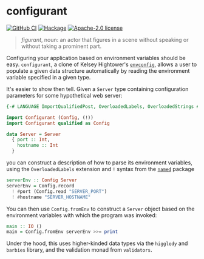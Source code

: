 # configurant

[![GitHub CI](https://github.com/patrickt/configurant/workflows/CI/badge.svg)](https://github.com/patrickt/configurant/actions)
[![Hackage](https://img.shields.io/hackage/v/configurant.svg?logo=haskell)](https://hackage.haskell.org/package/configurant)
[![Apache-2.0 license](https://img.shields.io/badge/license-Apache--2.0-blue.svg)](LICENSE)

> _figurant_, noun: an actor that figures in a scene without speaking or without taking a prominent part.

Configuring your application based on environment variables should be easy. `configurant`, a clone of Kelsey Hightower's [`envconfig`](https://github.com/kelseyhightower/envconfig), allows a user to populate a given data structure automatically by reading the environment variable specified in a given type.

It's easier to show then tell. Given a `Server` type containing configuration parameters for some hypothetical web server:

``` haskell
{-# LANGUAGE ImportQualifiedPost, OverloadedLabels, OverloadedStrings #-}

import Configurant (Config, (!))
import Configurant qualified as Config

data Server = Server
  { port :: Int,
    hostname :: Int
  }
```

you can construct a description of how to parse its environment variables, using the `OverloadedLabels` extension and `!` syntax from the [`named`](https://hackage.haskell.org/package/named) package

``` haskell
serverEnv :: Config Server
serverEnv = Config.record
  ! #port (Config.read "SERVER_PORT")
  ! #hostname "SERVER_HOSTNAME"
```

You can then use `Config.fromEnv` to construct a `Server` object based on the environment variables with which the program was invoked:

``` haskell
main :: IO ()
main = Config.fromEnv serverEnv >>= print
```

Under the hood, this uses higher-kinded data types via the `higgledy` and `barbies` library, and the validation monad from `validators`.
